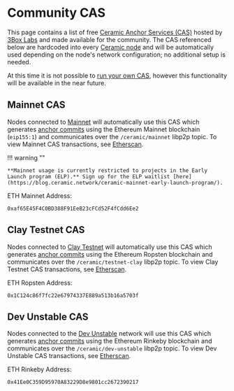 # Community CAS
This page contains a list of free [Ceramic Anchor Services (CAS)](../../learn/glossary.md#anchor-service) hosted by [3Box Labs](https://3boxlabs.com) and made available for the community. The CAS referenced below are hardcoded into every [Ceramic node](../../learn/glossary.md#nodes) and will be automatically used depending on the node's network configuration; no additional setup is needed. 

At this time it is not possible to [run your own CAS](./cas.md), however this functionality will be available in the near future.

## **Mainnet CAS**
Nodes connected to [Mainnet](../../learn/networks.md#mainnet) will automatically use this CAS which generates [anchor commits](../../learn/glossary.md#anchor-commit) using the Ethereum Mainnet blockchain (`eip155:1`) and communicates over the `/ceramic/mainnet` libp2p topic. To view Mainnet CAS transactions, see [Etherscan](https://etherscan.io/address/0xaf65e45f4c0bd388f91eeb23cfcd52f4fcdd6ee2).

!!! warning ""

    **Mainnet usage is currently restricted to projects in the Early Launch program (ELP).** Sign up for the ELP waitlist [here](https://blog.ceramic.network/ceramic-mainnet-early-launch-program/).

ETH Mainnet Address:

```
0xaf65E45F4C0BD388F91EeB23cFCd52F4fCdd6Ee2
```

## **Clay Testnet CAS**
Nodes connected to [Clay Testnet](../../learn/networks.md#clay-testnet) will automatically use this CAS which generates [anchor commits](../../learn/glossary.md#anchor-commit) using the Ethereum Ropsten blockchain and communicates over the `/ceramic/testnet-clay` libp2p topic. To view Clay Testnet CAS transactions, see [Etherscan](https://ropsten.etherscan.io/address/0x1C124c86f7fc22e67974337E889a513b16a5703f).

ETH Ropsten Address:

```
0x1C124c86f7fc22e67974337E889a513b16a5703f
```

## **Dev Unstable CAS**
Nodes connected to the [Dev Unstable](../../learn/networks.md#dev-unstable) network will use this CAS which generates [anchor commits](../../learn/glossary.md#anchor-commit) using the Ethereum Rinkeby blockchain and communicates over the `/ceramic/dev-unstable` libp2p topic. To view Dev Unstable CAS transactions, see [Etherscan](https://rinkeby.etherscan.io/address/0x41Ee0C359D95970A83229D8e9801cc2672390217).

ETH Rinkeby Address:

```
0x41Ee0C359D95970A83229D8e9801cc2672390217
```

</br></br></br>
